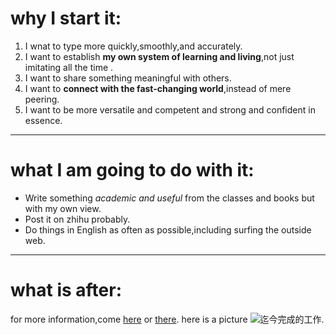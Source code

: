 # why I start it:
1. I wnat to type more quickly,smoothly,and accurately.  
2. I want to establish **my own system of learning and living**,not just imitating all the time .<br>
3. I want to share something meaningful with others.<br>
4. I want to **connect with the fast-changing world**,instead of mere peering.<br>
5. I want to be more versatile and competent and strong and confident in essence.<br>

----

# what I am going to do with it:
- Write something *academic and useful* from the classes and books but with my own view.
- Post it on zhihu probably.
- Do things in English as often as possible,including surfing the outside web.

----

# what is after:
for more information,come [here] or [there](https://www.zhihu.com/people/qiu-ji-xu-yu-7 "还是我的知乎主页").
here is a picture  ![迄今完成的工作](%E6%88%AA%E5%9B%BE_20231105143745-1.png "一张简单的截图").



[here]: https://www.zhihu.com/people/qiu-ji-xu-yu-7 (我的知乎主页)

